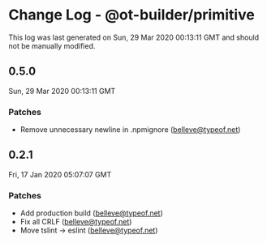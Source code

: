 # Change Log - @ot-builder/primitive

This log was last generated on Sun, 29 Mar 2020 00:13:11 GMT and should not be manually modified.

## 0.5.0
Sun, 29 Mar 2020 00:13:11 GMT

### Patches

- Remove unnecessary newline in .npmignore (belleve@typeof.net)
## 0.2.1
Fri, 17 Jan 2020 05:07:07 GMT

### Patches

- Add production build (belleve@typeof.net)
- Fix all CRLF (belleve@typeof.net)
- Move tslint -> eslint (belleve@typeof.net)